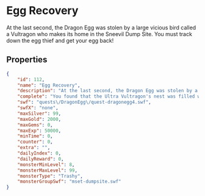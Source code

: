# Egg Recovery

At the last second, the Dragon Egg was stolen by a large vicious bird called a Vultragon who makes its home in the Sneevil Dump Site. You must track down the egg thief and get your egg back!

## Properties

```json
{
    "id": 112,
    "name": "Egg Recovery",
    "description": "At the last second, the Dragon Egg was stolen by a large vicious bird called a Vultragon who makes its home in the Sneevil Dump Site. You must track down the egg thief and get your egg back!",
    "complete": "You found that the Ultra Vultragon's nest was filled with large eggs that ALL looked like your Dragon Egg, so you took all six...uh...five of the eggs.",
    "swf": "quests\/DragonEgg\/quest-dragonegg4.swf",
    "swfX": "none",
    "maxSilver": 99,
    "maxGold": 2000,
    "maxGems": 0,
    "maxExp": 50000,
    "minTime": 0,
    "counter": 0,
    "extra": "",
    "dailyIndex": 0,
    "dailyReward": 0,
    "monsterMinLevel": 8,
    "monsterMaxLevel": 99,
    "monsterType": "Trashy",
    "monsterGroupSwf": "mset-dumpsite.swf"
}
```

